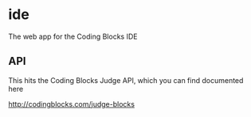 # ide
The web app for the Coding Blocks IDE

## API 
This hits the Coding Blocks Judge API, which you can find documented here

<http://codingblocks.com/judge-blocks>

